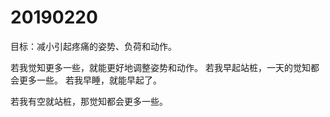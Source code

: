 # 20190220
目标：减小引起疼痛的姿势、负荷和动作。

若我觉知更多一些，就能更好地调整姿势和动作。
若我早起站桩，一天的觉知都会更多一些。
若我早睡，就能早起了。

若我有空就站桩，那觉知都会更多一些。

